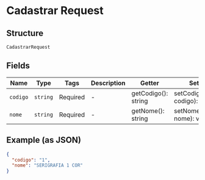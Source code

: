 
# Cadastrar Request

## Structure

`CadastrarRequest`

## Fields

| Name | Type | Tags | Description | Getter | Setter |
|  --- | --- | --- | --- | --- | --- |
| `codigo` | `string` | Required | - | getCodigo(): string | setCodigo(string codigo): void |
| `nome` | `string` | Required | - | getNome(): string | setNome(string nome): void |

## Example (as JSON)

```json
{
  "codigo": "1",
  "nome": "SERIGRAFIA 1 COR"
}
```

